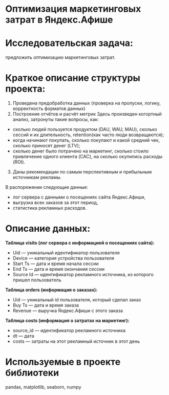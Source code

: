 # Оптимизация марĸетинговых затрат в Яндеĸс.Афише

# Исследовательская задача:
предложить оптимизацию маркетинговых затрат.

# Краткое описание структуры проекта: 
1. Проведена предобработка данных (проверка на пропуски, логику, корректность форматов данных)
2. Построение отчётов и расчёт метрик
Здесь произведен когортный анализ, затронуты такие вопросы, как: 
- сколько людей пользуется продуктом (DAU, WAU, MAU), сколько сессий и их длительность, retention(как часто люди возвращаются);
- когда начинают покупать, сколько покупают и какой средний чек, сколько приносят денег (LTV);
- сколько денег было потрачено на маркетинг, сколько стоило привлечение одного клиента (CAC), на сколько окупились расходы (ROI).
3. Даны рекомендации по самым перспективным и прибыльным источникам рекламы.


В распоряжении следующие данные:
* лог сервера с данными о посещениях сайта Яндекс.Афиши,
* выгрузка всех заказов за этот период,
* статистика рекламных расходов.

# Описание данных:
**Таблица visits (лог сервера с информацией о посещениях сайта):**
- Uid — уникальный идентификатор пользователя
- Device — категория устройства пользователя
- Start Ts — дата и время начала сессии
- End Ts — дата и время окончания сессии
- Source Id — идентификатор рекламного источника, из которого пришел пользователь


**Таблица orders (информация о заказах):**
- Uid — уникальный id пользователя, который сделал заказ
- Buy Ts — дата и время заказа
- Revenue — выручка Яндекс.Афиши с этого заказа


**Таблица costs (информация о затратах на маркетинг):**
- source_id — идентификатор рекламного источника
- dt — дата
- costs — затраты на этот рекламный источник в этот день

# Используемые в проекте библиотеки
pandas, matplotlib, seaborn, numpy

